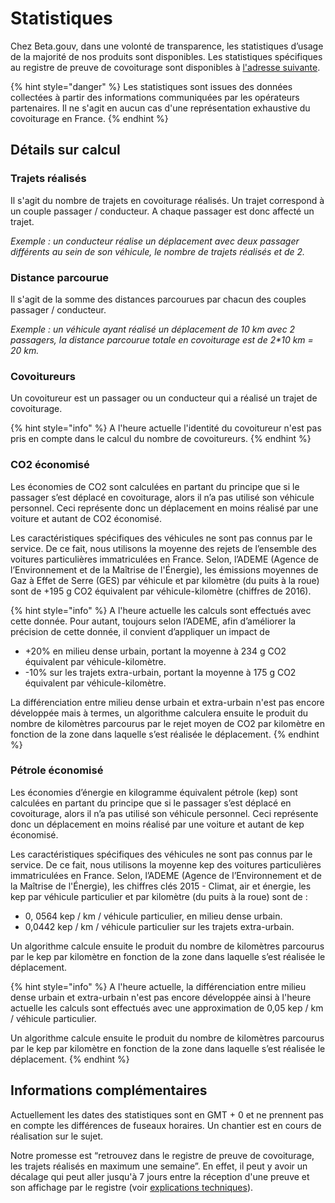 # Statistiques

Chez Beta.gouv, dans une volonté de transparence, les statistiques d’usage de la majorité de nos produits sont disponibles. Les statistiques spécifiques au registre de preuve de covoiturage sont disponibles à [l'adresse suivante](https://app.covoiturage.beta.gouv.fr/stats). 

{% hint style="danger" %}
Les statistiques sont issues des données collectées à partir des informations communiquées par les opérateurs partenaires. Il ne s'agit en aucun cas d'une représentation exhaustive du covoiturage en France.
{% endhint %}

## Détails sur calcul

### Trajets réalisés 

Il s'agit du nombre de trajets en covoiturage réalisés. Un trajet correspond à un couple passager / conducteur. A chaque passager est donc affecté un trajet.

  
_Exemple : un conducteur réalise un déplacement avec deux passager différents au sein de son véhicule, le nombre de trajets réalisés et de 2._ 

### Distance parcourue

Il s'agit de la somme des distances parcourues par chacun des couples passager / conducteur. 

_Exemple : un véhicule ayant réalisé un déplacement de 10 km avec 2 passagers, la distance parcourue totale en covoiturage est de 2\*10 km = 20 km._

### Covoitureurs

Un covoitureur est un passager ou un conducteur qui a réalisé un trajet de covoiturage.

{% hint style="info" %}
A l'heure actuelle l'identité du covoitureur n'est pas pris en compte dans le calcul du nombre de covoitureurs.
{% endhint %}

### CO2 économisé

Les économies de CO2 sont calculées en partant du principe que si le passager s’est déplacé en covoiturage, alors il n’a pas utilisé son véhicule personnel. Ceci représente donc un déplacement en moins réalisé par une voiture et autant de CO2 économisé.

Les caractéristiques spécifiques des véhicules ne sont pas connus par le service. De ce fait, nous utilisons la moyenne des rejets de l’ensemble des voitures particulières immatriculées en France. Selon, l’ADEME \(Agence de l’Environnement et de la Maîtrise de l'Énergie\), les émissions moyennes de Gaz à Effet de Serre \(GES\) par véhicule et par kilomètre \(du puits à la roue\) sont de +195 g CO2 équivalent par véhicule-kilomètre \(chiffres de 2016\). 

{% hint style="info" %}
A l'heure actuelle les calculs sont effectués avec cette donnée. Pour autant, toujours selon l’ADEME, afin d’améliorer la précision de cette donnée, il convient d’appliquer un impact de

* +20% en milieu dense urbain, portant la moyenne à 234 g CO2 équivalent par véhicule-kilomètre.
* -10% sur les trajets extra-urbain, portant la moyenne à 175 g CO2 équivalent par véhicule-kilomètre.

La différenciation entre milieu dense urbain et extra-urbain n'est pas encore développée mais à termes, un algorithme calculera ensuite le produit du nombre de kilomètres parcourus par le rejet moyen de CO2 par kilomètre en fonction de la zone dans laquelle s’est réalisée le déplacement.
{% endhint %}

### Pétrole économisé

Les économies d’énergie en kilogramme équivalent pétrole \(kep\) sont calculées en partant du principe que si le passager s’est déplacé en covoiturage, alors il n’a pas utilisé son véhicule personnel. Ceci représente donc un déplacement en moins réalisé par une voiture et autant de kep économisé.

Les caractéristiques spécifiques des véhicules ne sont pas connus par le service. De ce fait, nous utilisons la moyenne kep des voitures particulières immatriculées en France. Selon, l’ADEME \(Agence de l’Environnement et de la Maîtrise de l'Énergie\), les chiffres clés 2015 - Climat, air et énergie, les kep par véhicule particulier et par kilomètre \(du puits à la roue\) sont de :

* 0, 0564 kep / km / véhicule particulier, en milieu dense urbain.
* 0,0442 kep / km / véhicule particulier sur les trajets extra-urbain.

Un algorithme calcule ensuite le produit du nombre de kilomètres parcourus par le kep par kilomètre en fonction de la zone dans laquelle s’est réalisée le déplacement.  


{% hint style="info" %}
 A l'heure actuelle, la différenciation entre milieu dense urbain et extra-urbain n'est pas encore développée ainsi à l'heure actuelle les calculs sont effectués avec une approximation de 0,05 kep / km / véhicule particulier. 

Un algorithme calcule ensuite le produit du nombre de kilomètres parcourus par le kep par kilomètre en fonction de la zone dans laquelle s’est réalisée le déplacement.
{% endhint %}

##  **Informations complémentaires**

Actuellement les dates des statistiques sont en GMT + 0 et ne prennent pas en compte les différences de fuseaux horaires. Un chantier est en cours de réalisation sur le sujet. 

Notre promesse est “retrouvez dans le registre de preuve de covoiturage, les trajets réalisés en maximum une semaine”. En effet, il peut y avoir un décalage qui peut aller jusqu'à 7 jours entre la réception d'une preuve et son affichage par le registre \(voir [explications techniques](../mode-demploi/envoyer-des-trajets.md#quel-est-le-delai-denvoi-des-preuves-de-covoiturage)\). 

